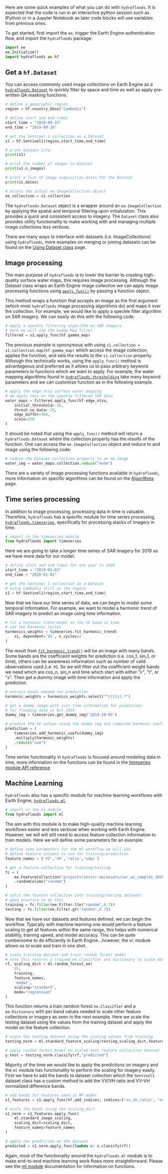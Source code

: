 Here are some quick examples of what you can do with `hydrafloods`. It is expected that the code is run in an interactive python session such as IPython or in a Jupyter Notebook as later code blocks will use variables from previous ones.

To get started, first import the `ee`, trigger the Earth Engine authentication flow, and import the `hydrafloods` package:

```python
import ee
ee.Initialize()
import hydrafloods as hf
```

## Get a `hf.Dataset`

You can access commonly used image collections on Earth Engine as a [`hydrafloods.Dataset`](/hydra-floods/datasets/) to quickly filter by space and time as well as apply pre-written QA masking functions.

```python
# define a geographic region
region = hf.country_bbox("Cambodia")

# define start and end times
start_time = "2019-09-15"
end_time = "2019-09-20"

# get the Sentinel 1 collection as a Dataset
s1 = hf.Sentinel1(region,start_time,end_time)

# print dataset info
print(s1)

# print the number of images in Dataset
print(s1.n_images)

# print a list of image acquisition dates for the Dataset
print(s1.dates)

# access the actual ee.ImageCollection object
ee_collection = s1.collection
```

The `hydrafloods.Dataset` object is a wrapper around an `ee.ImageCollection` by applying the spatial and temporal filtering upon initialization.
This provides a quick and consistent access to imagery. The `Dataset` class also provides utility functionality to make working with and managing multiple image collections less verbose.

There are many ways to interface with datasets (i.e. ImageCollections) using `hydrafloods`, more examples on merging or joining datasets can be found on the [Using Dataset class](/hydra-floods/using-datasets/) page.


## Image processing

The main purpose of `hydrafloods` is to lower the barrier to creating high-quality surface water maps, this requires image processing. Although the Dataset class wraps an Earth Engine image collection we can apply image processing functions using [`apply_func()`](/hydra-floods/datasets/#hydrafloods.datasets.Dataset.apply_func) by passing a function object.

This method wraps a function that accepts an image as the first argument (which most `hydrafloods` image processing algorithms do) and maps it over the collection. For example, we would like to apply a speckle filter algorithm on SAR imagery. We can easily do this with the following code.

```python
# apply a speckle filtering algorithm on SAR imagery
# here we will use the Gamma Map filter
filtered = s1.apply_func(hf.gamma_map)
```

The previous example is synonymous with using `s1.collection = s1.collection.map(hf.gamma_map)` which access the image collection, applies the function, and sets the results to the `s1.collection` property. Although this technically works, using the `apply_func()` method is advantageous and preferred as it allows us to pass arbitrary keyword parameters to functions which we want to apply. For example, the water mapping algorithms found in [`hydrafloods.thresholding`](/hydra-floods/thresholding/) take many keyword parameters and we can customize function as in the following example.

```python
# apply the edge otsu surface water mapping
# we apply this on the speckle filtered SAR data
water_maps = filtered.apply_func(hf.edge_otsu,
    initial_threshold=-16,
    thresh_no_data=-20,
    edge_buffer=300,
    scale=250
)
```

It should be noted that using the `apply_func()` method will return a `hydrafloods.Dataset` where the collection property has the results of the function. One can access the `ee.ImageCollection` object and reduce to and image using the following code:

```python
# reduce the Dataset.collection property to an ee.Image
water_img = water_maps.collection.reduce("mode")
```

There are a variety of image processing functions available in `hydrafloods`, more information on specific algorithms can be found on the [Algorithms](/hydra-floods/algorithms/) page.


## Time series processing

In addition to image processing, processing data in time is valuable. Therefore, `hydrafloods` has a specific module for time series processing, [`hydrafloods.timeseries`](/hydra-floods/timeseries/), specifically for processing stacks of imagery in time.

```python
# import in the timeseries module
from hydrafloods import timeseries
```

Here we are going to take a longer time series of SAR imagery for 2019 so we have more data for our model:

```python
# define start and end times for one year in 2019
start_time = "2019-01-01"
end_time = "2020-01-01"

# get the Sentinel 1 collection as a Dataset
# using Cambodia still as the region
s1 = hf.Sentinel1(region,start_time,end_time)
```

Now that we have our time series of data, we can begin to model some temporal information. For example, we want to model a harmonic trend of SAR imagery to predict an image using time information.

```python
# fit a harmonic trend model on the VV band in time
# use two harmonic cycles
harmonics_weights = timeseries.fit_harmonic_trend(
    s1, dependent='VV', n_cycles=2
)
```

The result from [`fit_harmonic_trend()`](/hydra-floods/timeseries/#hydrafloods.timeseries.fit_harmonic_trend) will be an image with many bands. Some bands are the coefficeint weights for prediction (i.e. cos_1, sin_1, or time), others can be awareness information such as number of valid observations used (i.e. n). So we will filter out the coefficient weight bands we need which are cos_n, sin_n and time which start with either "c", "t", or "s". Then get a dummy image with time information and apply the prediction.

```python
# extract bands needed for prediction
harmonic_weights = harmonics_weights.select("^c|t|s).*")

# get a dummy image with just time information for prediction
# for flooding date in Oct 2019
dummy_img = timeseries.get_dummy_img("2019-10-05")

# predict the VV values using the dummy img and computed harmonic coeffients
prediction = (
    timeseries.add_harmonic_coefs(dummy_img)
    .multiply(harmonic_weights)
    .reduce("sum")
)
```

Time series functionality in `hydrafloods` is focused around modeling data in time, more information on the functions can be found in the [timeseries module API reference](/hydra-floods/timeseries/)


## Machine Learning

`hydrafloods` also has a specific module for machine learning workflows with Earth Engine, [`hydrafloods.ml`](/hydra-floods/ml/).

```python
# import in the ml module
from hydrafloods import ml
```

The aim with this module is to make high-quality machine learning workflows easier and less verbose when working with Earth Engine. However, we will will still need to access feature collection information to train models. Here we will define some parameters for an example:

```python
# define some parameters for the ml workflow we will use
# define feature columns to use for training/prediction
feature_names = ['VV','VH','ratio','ndpi']

# get a feature collection for training/testing
fc = (
    ee.FeatureCollection("projects/servir-ee/assets/sar_wi_samples_20200825104400")
    .randomColumn("random")
)

# split the feature collection into training/testing datasets
# good practice to do this
training = fc.filter(ee.Filter.lte("random",0.7))
testing = fc.filter(ee.Filter.gt("random",0.7))
```

Now that we have our datasets and features defined, we can begin the workflow. Typically with machine learning one would perform a feature scaling to get all features within the same range, this helps with numerical stability, training speed, and model accuracy. This can be quite cumbersome to do efficiently in Earth Engine...however, the `ml` module allows us to scale and train in one shot.

```python
# scale training dataset and train random forest model
# note this returns a trained ee.Classifier and dictionary to scale data later
rf, scaling_dict = ml.random_forest_ee(
    25,
    training,
    feature_names,
    'mndwi',
    scaling="standard",
    mode="regression"
)
```

This function returns a train random forest `ee.Classifier` and a `ee.Dictionary` with per band values needed to scale other feature collections or imagery as seen in the next example. Here we scale the testing dataset using the values from the training dataset and apply the model on the feature collection.

```python
# scale the testing dataset using the scaling values from training
testing_norm = ml.standard_feature_scaling(testing,scaling_dict,feature_names)

# apply random forest model on scaled test feature collection dataset
y_test = testing_norm.classify(rf,"predicted")
```

Majority of the time we would like to apply the predictions on imagery and the `ml` module has functionality to perform the scaling for imagery easily. First we have to add the bands to dataset collection which the `Sentinel1` dataset class has a custom method to add the VV/VH ratio and VV-VH normalized difference bands.

```python
# add bands for features used in RF model
s1_features = s1.apply_func(hf.add_indices, indices=["vv_vh_ratio", "ndpi"])

# scale the bands using the scaling_dict
s1_norm = s1_features.apply_func(
    ml.standard_image_scaling,
    scaling_dict=scaling_dict,
    feature_names=feature_names
)

# apply the prediction on the dataset
predicted = s1_norm.apply_func(lambda x: x.classify(rf))
```

Again, most of the functionality around the `hydrafloods.ml` module is to make end-to-end machine learning work flows more straightforward. Please see the [ml module](/hydra-floods/ml/) documentation for information on functions.
